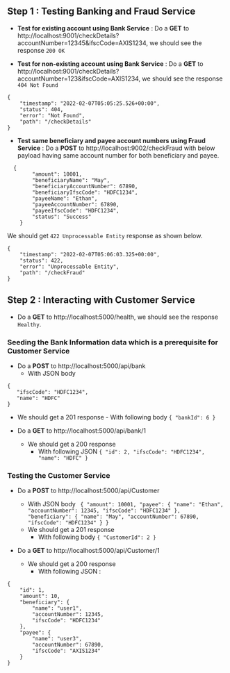 
## Step 1 : Testing Banking and Fraud Service
- **Test for existing account using Bank Service** : Do a **GET** to http://localhost:9001/checkDetails?accountNumber=12345&ifscCode=AXIS1234, we should see the response `200 OK`

- **Test for non-existing account using Bank Service** : Do a **GET** to http://localhost:9001/checkDetails?accountNumber=123&ifscCode=AXIS1234, we should see the response `404 Not Found`

```
{
    "timestamp": "2022-02-07T05:05:25.526+00:00",
    "status": 404,
    "error": "Not Found",
    "path": "/checkDetails"
}
```

- **Test same beneficiary and payee account numbers using Fraud Service** : Do a **POST** to http://localhost:9002/checkFraud with below payload having same account number for both beneficiary and payee.
```
  {
        "amount": 10001,
        "beneficiaryName": "May",
        "beneficiaryAccountNumber": 67890,
        "beneficiaryIfscCode": "HDFC1234",
        "payeeName": "Ethan",
        "payeeAccountNumber": 67890,
        "payeeIfscCode": "HDFC1234",
        "status": "Success"
    }
```
We should get `422 Unprocessable Entity` response as shown below.
```
{
    "timestamp": "2022-02-07T05:06:03.325+00:00",
    "status": 422,
    "error": "Unprocessable Entity",
    "path": "/checkFraud"
}
```

## Step 2 : Interacting with Customer Service
- Do a **GET** to http://localhost:5000/health, we should see the response `Healthy`.

### Seeding the Bank Information data which is a prerequisite for Customer Service
- Do a **POST** to http://localhost:5000/api/bank
    - With JSON body 
```
{ 
   "ifscCode": "HDFC1234",
   "name": "HDFC" 
}
```
 - We should get a 201 response
        - With following body `{ "bankId": 6 }`

- Do a **GET** to http://localhost:5000/api/bank/1
    - We should get a 200 response
        - With following JSON 
         `{
          "id": 2,
          "ifscCode": "HDFC1234",
          "name": "HDFC"
          }`


### Testing the Customer Service
- Do a **POST** to http://localhost:5000/api/Customer
    - With JSON body `
  {
      "amount": 10001,
      "payee": {
      "name": "Ethan",
      "accountNumber": 12345,
      "ifscCode": "HDFC1234"
      },
      "beneficiary": {
      "name": "May",
      "accountNumber": 67890,
      "ifscCode": "HDFC1234"
      }
  }`
    - We should get a 201 response
        - With following body `{
          "CustomerId": 2
          }`

- Do a **GET** to http://localhost:5000/api/Customer/1
    - We should get a 200 response
        - With following JSON :

```
{
    "id": 1,
    "amount": 10,
    "beneficiary": {
        "name": "user1",
        "accountNumber": 12345,
        "ifscCode": "HDFC1234"
    },
    "payee": {
        "name": "user3",
        "accountNumber": 67890,
        "ifscCode": "AXIS1234"
    }
}
```



